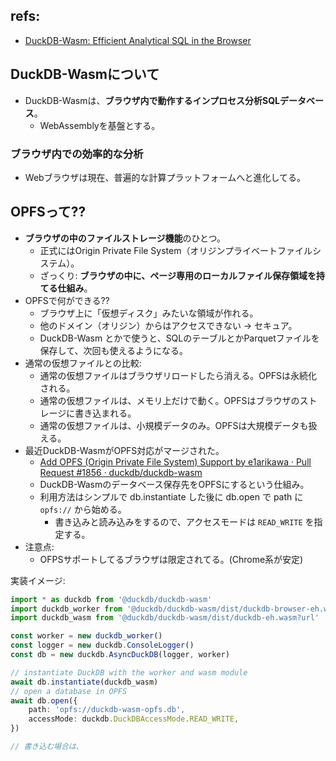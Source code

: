 ## refs:

- [DuckDB-Wasm: Efficient Analytical SQL in the Browser](https://duckdb.org/2021/10/29/duckdb-wasm.html)

## DuckDB-Wasmについて

- DuckDB-Wasmは、**ブラウザ内で動作するインプロセス分析SQLデータベース**。
  - WebAssemblyを基盤とする。


### ブラウザ内での効率的な分析

- Webブラウザは現在、普遍的な計算プラットフォームへと進化してる。


## OPFSって??

- **ブラウザの中のファイルストレージ機能**のひとつ。
  - 正式にはOrigin Private File System（オリジンプライベートファイルシステム）。
  - ざっくり: **ブラウザの中に、ページ専用のローカルファイル保存領域を持てる仕組み**。
- OPFSで何ができる??
  - ブラウザ上に「仮想ディスク」みたいな領域が作れる。
  - 他のドメイン（オリジン）からはアクセスできない → セキュア。
  - DuckDB-Wasm とかで使うと、SQLのテーブルとかParquetファイルを保存して、次回も使えるようになる。
- 通常の仮想ファイルとの比較:
  - 通常の仮想ファイルはブラウザリロードしたら消える。OPFSは永続化される。
  - 通常の仮想ファイルは、メモリ上だけで動く。OPFSはブラウザのストレージに書き込まれる。
  - 通常の仮想ファイルは、小規模データのみ。OPFSは大規模データも扱える。
- 最近DuckDB-WasmがOPFS対応がマージされた。
  - [Add OPFS (Origin Private File System) Support by e1arikawa · Pull Request #1856 · duckdb/duckdb-wasm](https://github.com/duckdb/duckdb-wasm/pull/1856)
  - DuckDB-Wasmのデータベース保存先をOPFSにするという仕組み。
  - 利用方法はシンプルで db.instantiate した後に db.open で path に `opfs://` から始める。
    - 書き込みと読み込みをするので、アクセスモードは `READ_WRITE` を指定する。
- 注意点:
  - OFPSサポートしてるブラウザは限定されてる。(Chrome系が安定)

実装イメージ:

```typescript
import * as duckdb from '@duckdb/duckdb-wasm'
import duckdb_worker from '@duckdb/duckdb-wasm/dist/duckdb-browser-eh.worker.js?worker'
import duckdb_wasm from '@duckdb/duckdb-wasm/dist/duckdb-eh.wasm?url'

const worker = new duckdb_worker()
const logger = new duckdb.ConsoleLogger()
const db = new duckdb.AsyncDuckDB(logger, worker)

// instantiate DuckDB with the worker and wasm module
await db.instantiate(duckdb_wasm)
// open a database in OPFS
await db.open({
    path: 'opfs://duckdb-wasm-opfs.db',
    accessMode: duckdb.DuckDBAccessMode.READ_WRITE,
})

// 書き込む場合は、
```


